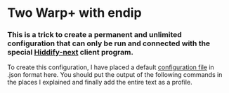 # Two Warp+ with endip
### This is a trick to create a permanent and unlimited configuration that can only be run and connected with the special [Hiddify-next](https://github.com/hiddify/hiddify-next/releases) client program.
To create this configuration, I have placed a default [configuration file](warp-warp/TwoWarp+-endip.json) in .json format here. You should put the output of the following commands in the places I explained and finally add the entire text as a profile.
